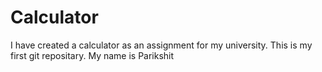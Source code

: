 # Calculator
I have created a calculator as an assignment for my university.
This is my first git repositary.
My name is Parikshit